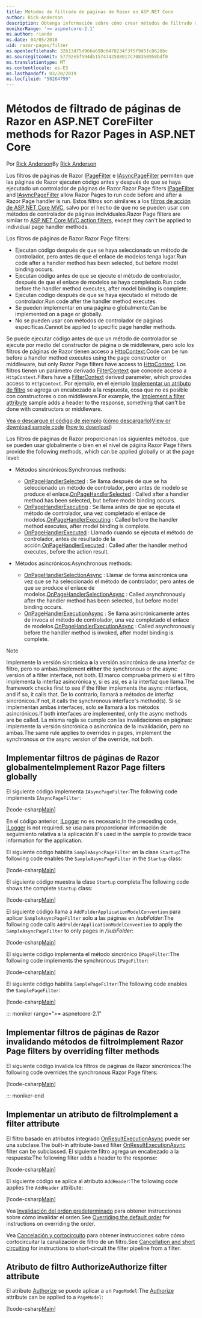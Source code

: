 ```yaml
---
title: Métodos de filtrado de páginas de Razor en ASP.NET Core
author: Rick-Anderson
description: Obtenga información sobre cómo crear métodos de filtrado de páginas de Razor en ASP.NET Core.
monikerRange: '>= aspnetcore-2.1'
ms.author: riande
ms.date: 04/05/2018
uid: razor-pages/filter
ms.openlocfilehash: 32613d75d966a698c6478234f3f5f9d5fc0628bc
ms.sourcegitcommit: 57792e5f594db1574742588017c708350958bdf0
ms.translationtype: MT
ms.contentlocale: es-ES
ms.lasthandoff: 03/20/2019
ms.locfileid: "58264799"
---
```

# <a name="filter-methods-for-razor-pages-in-aspnet-core"></a><span data-ttu-id="bc964-103">Métodos de filtrado de páginas de Razor en ASP.NET Core</span><span class="sxs-lookup"><span data-stu-id="bc964-103">Filter methods for Razor Pages in ASP.NET Core</span></span>

<span data-ttu-id="bc964-104">Por [Rick Anderson](https://twitter.com/RickAndMSFT)</span><span class="sxs-lookup"><span data-stu-id="bc964-104">By [Rick Anderson](https://twitter.com/RickAndMSFT)</span></span>

<span data-ttu-id="bc964-105">Los filtros de páginas de Razor [IPageFilter](/dotnet/api/microsoft.aspnetcore.mvc.filters.ipagefilter?view=aspnetcore-2.0) e [IAsyncPageFilter](/dotnet/api/microsoft.aspnetcore.mvc.filters.iasyncpagefilter?view=aspnetcore-2.0) permiten que las páginas de Razor ejecuten código antes y después de que se haya ejecutado un controlador de páginas de Razor.</span><span class="sxs-lookup"><span data-stu-id="bc964-105">Razor Page filters [IPageFilter](/dotnet/api/microsoft.aspnetcore.mvc.filters.ipagefilter?view=aspnetcore-2.0) and [IAsyncPageFilter](/dotnet/api/microsoft.aspnetcore.mvc.filters.iasyncpagefilter?view=aspnetcore-2.0) allow Razor Pages to run code before and after a Razor Page handler is run.</span></span> <span data-ttu-id="bc964-106">Estos filtros son similares a los [filtros de acción de ASP.NET Core MVC](xref:mvc/controllers/filters#action-filters), salvo por el hecho de que no se pueden usar con métodos de controlador de páginas individuales.</span><span class="sxs-lookup"><span data-stu-id="bc964-106">Razor Page filters are similar to [ASP.NET Core MVC action filters](xref:mvc/controllers/filters#action-filters), except they can't be applied to individual page handler methods.</span></span> 

<span data-ttu-id="bc964-107">Los filtros de páginas de Razor:</span><span class="sxs-lookup"><span data-stu-id="bc964-107">Razor Page filters:</span></span>

* <span data-ttu-id="bc964-108">Ejecutan código después de que se haya seleccionado un método de controlador, pero antes de que el enlace de modelos tenga lugar.</span><span class="sxs-lookup"><span data-stu-id="bc964-108">Run code after a handler method has been selected, but before model binding occurs.</span></span>
* <span data-ttu-id="bc964-109">Ejecutan código antes de que se ejecute el método de controlador, después de que el enlace de modelos se haya completado.</span><span class="sxs-lookup"><span data-stu-id="bc964-109">Run code before the handler method executes, after model binding is complete.</span></span>
* <span data-ttu-id="bc964-110">Ejecutan código después de que se haya ejecutado el método de controlador.</span><span class="sxs-lookup"><span data-stu-id="bc964-110">Run code after the handler method executes.</span></span>
* <span data-ttu-id="bc964-111">Se pueden implementar en una página o globalmente.</span><span class="sxs-lookup"><span data-stu-id="bc964-111">Can be implemented on a page or globally.</span></span>
* <span data-ttu-id="bc964-112">No se pueden usar con métodos de controlador de páginas específicas.</span><span class="sxs-lookup"><span data-stu-id="bc964-112">Cannot be applied to specific page handler methods.</span></span>

<span data-ttu-id="bc964-113">Se puede ejecutar código antes de que un método de controlador se ejecute por medio del constructor de página o de middleware, pero solo los filtros de páginas de Razor tienen acceso a [HttpContext](/dotnet/api/microsoft.aspnetcore.mvc.razorpages.pagemodel.httpcontext?view=aspnetcore-2.0#Microsoft_AspNetCore_Mvc_RazorPages_PageModel_HttpContext).</span><span class="sxs-lookup"><span data-stu-id="bc964-113">Code can be run before a handler method executes using the page constructor or middleware, but only Razor Page filters have access to [HttpContext](/dotnet/api/microsoft.aspnetcore.mvc.razorpages.pagemodel.httpcontext?view=aspnetcore-2.0#Microsoft_AspNetCore_Mvc_RazorPages_PageModel_HttpContext).</span></span> <span data-ttu-id="bc964-114">Los filtros tienen un parámetro derivado [FilterContext](/dotnet/api/microsoft.aspnetcore.mvc.filters.filtercontext?view=aspnetcore-2.0) que concede acceso a `HttpContext`.</span><span class="sxs-lookup"><span data-stu-id="bc964-114">Filters have a [FilterContext](/dotnet/api/microsoft.aspnetcore.mvc.filters.filtercontext?view=aspnetcore-2.0) derived parameter, which provides access to `HttpContext`.</span></span> <span data-ttu-id="bc964-115">Por ejemplo, en el ejemplo [Implementar un atributo de filtro](#ifa) se agrega un encabezado a la respuesta, cosa que no es posible con constructores o con middleware.</span><span class="sxs-lookup"><span data-stu-id="bc964-115">For example, the [Implement a filter attribute](#ifa) sample adds a header to the response, something that can't be done with constructors or middleware.</span></span>

<span data-ttu-id="bc964-116">[Vea o descargue el código de ejemplo](https://github.com/aspnet/Docs/tree/master/aspnetcore/razor-pages/filter/sample/PageFilter) ([cómo descargarlo](xref:index#how-to-download-a-sample))</span><span class="sxs-lookup"><span data-stu-id="bc964-116">[View or download sample code](https://github.com/aspnet/Docs/tree/master/aspnetcore/razor-pages/filter/sample/PageFilter) ([how to download](xref:index#how-to-download-a-sample))</span></span>

<span data-ttu-id="bc964-117">Los filtros de páginas de Razor proporcionan los siguientes métodos, que se pueden usar globalmente o bien en el nivel de página:</span><span class="sxs-lookup"><span data-stu-id="bc964-117">Razor Page filters provide the following methods, which can be applied globally or at the page level:</span></span>

* <span data-ttu-id="bc964-118">Métodos sincrónicos:</span><span class="sxs-lookup"><span data-stu-id="bc964-118">Synchronous methods:</span></span>

  * <span data-ttu-id="bc964-119">[OnPageHandlerSelected](/dotnet/api/microsoft.aspnetcore.mvc.filters.ipagefilter.onpagehandlerselected?view=aspnetcore-2.0) : Se llama después de que se ha seleccionado un método de controlador, pero antes de modelo se produce el enlace.</span><span class="sxs-lookup"><span data-stu-id="bc964-119">[OnPageHandlerSelected](/dotnet/api/microsoft.aspnetcore.mvc.filters.ipagefilter.onpagehandlerselected?view=aspnetcore-2.0) : Called after a handler method has been selected, but before model binding occurs.</span></span>
  * <span data-ttu-id="bc964-120">[OnPageHandlerExecuting](/dotnet/api/microsoft.aspnetcore.mvc.filters.ipagefilter.onpagehandlerexecuting?view=aspnetcore-2.0) : Se llama antes de que se ejecuta el método de controlador, una vez completado el enlace de modelos.</span><span class="sxs-lookup"><span data-stu-id="bc964-120">[OnPageHandlerExecuting](/dotnet/api/microsoft.aspnetcore.mvc.filters.ipagefilter.onpagehandlerexecuting?view=aspnetcore-2.0) : Called before the handler method executes, after model binding is complete.</span></span>
  * <span data-ttu-id="bc964-121">[OnPageHandlerExecuted](/dotnet/api/microsoft.aspnetcore.mvc.filters.ipagefilter.onpagehandlerexecuted?view=aspnetcore-2.0) : Llamado cuando se ejecuta el método de controlador, antes de resultado de la acción.</span><span class="sxs-lookup"><span data-stu-id="bc964-121">[OnPageHandlerExecuted](/dotnet/api/microsoft.aspnetcore.mvc.filters.ipagefilter.onpagehandlerexecuted?view=aspnetcore-2.0) : Called after the handler method executes, before the action result.</span></span>

* <span data-ttu-id="bc964-122">Métodos asincrónicos:</span><span class="sxs-lookup"><span data-stu-id="bc964-122">Asynchronous methods:</span></span>

  * <span data-ttu-id="bc964-123">[OnPageHandlerSelectionAsync](/dotnet/api/microsoft.aspnetcore.mvc.filters.iasyncpagefilter.onpagehandlerselectionasync?view=aspnetcore-2.0) : Llamar de forma asincrónica una vez que se ha seleccionado el método de controlador, pero antes de que se produce el enlace de modelos.</span><span class="sxs-lookup"><span data-stu-id="bc964-123">[OnPageHandlerSelectionAsync](/dotnet/api/microsoft.aspnetcore.mvc.filters.iasyncpagefilter.onpagehandlerselectionasync?view=aspnetcore-2.0) : Called asynchronously after the handler method has been selected, but before model binding occurs.</span></span>
  * <span data-ttu-id="bc964-124">[OnPageHandlerExecutionAsync](/dotnet/api/microsoft.aspnetcore.mvc.filters.iasyncpagefilter.onpagehandlerexecutionasync?view=aspnetcore-2.0) : Se llama asincrónicamente antes de invoca el método de controlador, una vez completado el enlace de modelos.</span><span class="sxs-lookup"><span data-stu-id="bc964-124">[OnPageHandlerExecutionAsync](/dotnet/api/microsoft.aspnetcore.mvc.filters.iasyncpagefilter.onpagehandlerexecutionasync?view=aspnetcore-2.0) : Called asynchronously before the handler method is invoked, after model binding is complete.</span></span>

> [!NOTE]
> <span data-ttu-id="bc964-125">Implemente la versión sincrónica **o** la versión asincrónica de una interfaz de filtro, pero no ambas.</span><span class="sxs-lookup"><span data-stu-id="bc964-125">Implement **either** the synchronous or the async version of a filter interface, not both.</span></span> <span data-ttu-id="bc964-126">El marco comprueba primero si el filtro implementa la interfaz asincrónica y, si es así, es a la interfaz que llama.</span><span class="sxs-lookup"><span data-stu-id="bc964-126">The framework checks first to see if the filter implements the async interface, and if so, it calls that.</span></span> <span data-ttu-id="bc964-127">De lo contrario, llamará a métodos de interfaz sincrónicos.</span><span class="sxs-lookup"><span data-stu-id="bc964-127">If not, it calls the synchronous interface's method(s).</span></span> <span data-ttu-id="bc964-128">Si se implementan ambas interfaces, solo se llamará a los métodos asincrónicos.</span><span class="sxs-lookup"><span data-stu-id="bc964-128">If both interfaces are implemented, only the async methods are be called.</span></span> <span data-ttu-id="bc964-129">La misma regla se cumple con las invalidaciones en páginas: implemente la versión sincrónica o asincrónica de la invalidación, pero no ambas.</span><span class="sxs-lookup"><span data-stu-id="bc964-129">The same rule applies to overrides in pages, implement the synchronous or the async version of the override, not both.</span></span>

## <a name="implement-razor-page-filters-globally"></a><span data-ttu-id="bc964-130">Implementar filtros de páginas de Razor globalmente</span><span class="sxs-lookup"><span data-stu-id="bc964-130">Implement Razor Page filters globally</span></span>

<span data-ttu-id="bc964-131">El siguiente código implementa `IAsyncPageFilter`:</span><span class="sxs-lookup"><span data-stu-id="bc964-131">The following code implements `IAsyncPageFilter`:</span></span>

[!code-csharp[Main](filter/sample/PageFilter/Filters/SampleAsyncPageFilter.cs?name=snippet1)]

<span data-ttu-id="bc964-132">En el código anterior, [ILogger](/dotnet/api/microsoft.extensions.logging.ilogger?view=aspnetcore-2.0) no es necesario;</span><span class="sxs-lookup"><span data-stu-id="bc964-132">In the preceding code, [ILogger](/dotnet/api/microsoft.extensions.logging.ilogger?view=aspnetcore-2.0) is not required.</span></span> <span data-ttu-id="bc964-133">se usa para proporcionar información de seguimiento relativa a la aplicación.</span><span class="sxs-lookup"><span data-stu-id="bc964-133">It's used in the sample to provide trace information for the application.</span></span>

<span data-ttu-id="bc964-134">El siguiente código habilita `SampleAsyncPageFilter` en la clase `Startup`:</span><span class="sxs-lookup"><span data-stu-id="bc964-134">The following code enables the `SampleAsyncPageFilter` in the `Startup` class:</span></span>

[!code-csharp[Main](filter/sample/PageFilter/Startup.cs?name=snippet2&highlight=11)]

<span data-ttu-id="bc964-135">El siguiente código muestra la clase `Startup` completa:</span><span class="sxs-lookup"><span data-stu-id="bc964-135">The following code shows the complete `Startup` class:</span></span>

[!code-csharp[Main](filter/sample/PageFilter/Startup.cs?name=snippet1)]

<span data-ttu-id="bc964-136">El siguiente código llama a `AddFolderApplicationModelConvention` para aplicar `SampleAsyncPageFilter` solo a las páginas en */subFolder*:</span><span class="sxs-lookup"><span data-stu-id="bc964-136">The following code calls `AddFolderApplicationModelConvention` to apply the `SampleAsyncPageFilter` to only pages in */subFolder*:</span></span>

[!code-csharp[Main](filter/sample/PageFilter/Startup2.cs?name=snippet2)]

<span data-ttu-id="bc964-137">El siguiente código implementa el método sincrónico `IPageFilter`:</span><span class="sxs-lookup"><span data-stu-id="bc964-137">The following code implements the synchronous `IPageFilter`:</span></span>

[!code-csharp[Main](filter/sample/PageFilter/Filters/SamplePageFilter.cs?name=snippet1)]

<span data-ttu-id="bc964-138">El siguiente código habilita `SamplePageFilter`:</span><span class="sxs-lookup"><span data-stu-id="bc964-138">The following code enables the `SamplePageFilter`:</span></span>

[!code-csharp[Main](filter/sample/PageFilter/StartupSync.cs?name=snippet2&highlight=11)]

::: moniker range=">= aspnetcore-2.1"

## <a name="implement-razor-page-filters-by-overriding-filter-methods"></a><span data-ttu-id="bc964-139">Implementar filtros de páginas de Razor invalidando métodos de filtro</span><span class="sxs-lookup"><span data-stu-id="bc964-139">Implement Razor Page filters by overriding filter methods</span></span>

<span data-ttu-id="bc964-140">El siguiente código invalida los filtros de páginas de Razor sincrónicos:</span><span class="sxs-lookup"><span data-stu-id="bc964-140">The following code overrides the synchronous Razor Page filters:</span></span>

[!code-csharp[Main](filter/sample/PageFilter/Pages/Index.cshtml.cs)]

::: moniker-end

<a name="ifa"></a>

## <a name="implement-a-filter-attribute"></a><span data-ttu-id="bc964-141">Implementar un atributo de filtro</span><span class="sxs-lookup"><span data-stu-id="bc964-141">Implement a filter attribute</span></span>

<span data-ttu-id="bc964-142">El filtro basado en atributos integrado [OnResultExecutionAsync](/dotnet/api/microsoft.aspnetcore.mvc.filters.iasyncresultfilter.onresultexecutionasync?view=aspnetcore-2.0#Microsoft_AspNetCore_Mvc_Filters_IAsyncResultFilter_OnResultExecutionAsync_Microsoft_AspNetCore_Mvc_Filters_ResultExecutingContext_Microsoft_AspNetCore_Mvc_Filters_ResultExecutionDelegate_) puede ser una subclase.</span><span class="sxs-lookup"><span data-stu-id="bc964-142">The built-in attribute-based filter [OnResultExecutionAsync](/dotnet/api/microsoft.aspnetcore.mvc.filters.iasyncresultfilter.onresultexecutionasync?view=aspnetcore-2.0#Microsoft_AspNetCore_Mvc_Filters_IAsyncResultFilter_OnResultExecutionAsync_Microsoft_AspNetCore_Mvc_Filters_ResultExecutingContext_Microsoft_AspNetCore_Mvc_Filters_ResultExecutionDelegate_) filter can be subclassed.</span></span> <span data-ttu-id="bc964-143">El siguiente filtro agrega un encabezado a la respuesta:</span><span class="sxs-lookup"><span data-stu-id="bc964-143">The following filter adds a header to the response:</span></span>

[!code-csharp[Main](filter/sample/PageFilter/Filters/AddHeaderAttribute.cs)]

<span data-ttu-id="bc964-144">El siguiente código se aplica al atributo `AddHeader`:</span><span class="sxs-lookup"><span data-stu-id="bc964-144">The following code applies the `AddHeader` attribute:</span></span>

[!code-csharp[Main](filter/sample/PageFilter/Pages/Contact.cshtml.cs?name=snippet1)]

<span data-ttu-id="bc964-145">Vea [Invalidación del orden predeterminado](xref:mvc/controllers/filters#overriding-the-default-order) para obtener instrucciones sobre cómo invalidar el orden.</span><span class="sxs-lookup"><span data-stu-id="bc964-145">See [Overriding the default order](xref:mvc/controllers/filters#overriding-the-default-order) for instructions on overriding the order.</span></span>

<span data-ttu-id="bc964-146">Vea [Cancelación y cortocircuito](xref:mvc/controllers/filters#cancellation-and-short-circuiting) para obtener instrucciones sobre cómo cortocircuitar la canalización de filtro de un filtro.</span><span class="sxs-lookup"><span data-stu-id="bc964-146">See [Cancellation and short circuiting](xref:mvc/controllers/filters#cancellation-and-short-circuiting) for instructions to short-circuit the filter pipeline from a filter.</span></span> 

<a name="auth"></a>

## <a name="authorize-filter-attribute"></a><span data-ttu-id="bc964-147">Atributo de filtro Authorize</span><span class="sxs-lookup"><span data-stu-id="bc964-147">Authorize filter attribute</span></span>

<span data-ttu-id="bc964-148">El atributo [Authorize](/dotnet/api/microsoft.aspnetcore.authorization.authorizeattribute?view=aspnetcore-2.0) se puede aplicar a un `PageModel`:</span><span class="sxs-lookup"><span data-stu-id="bc964-148">The [Authorize](/dotnet/api/microsoft.aspnetcore.authorization.authorizeattribute?view=aspnetcore-2.0) attribute can be applied to a `PageModel`:</span></span>

[!code-csharp[Main](filter/sample/PageFilter/Pages/ModelWithAuthFilter.cshtml.cs?highlight=7)]
